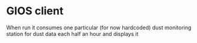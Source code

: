 GIOS client
===========
When run it consumes one particular (for now hardcoded) dust monitoring station for dust data each half an hour and displays it
